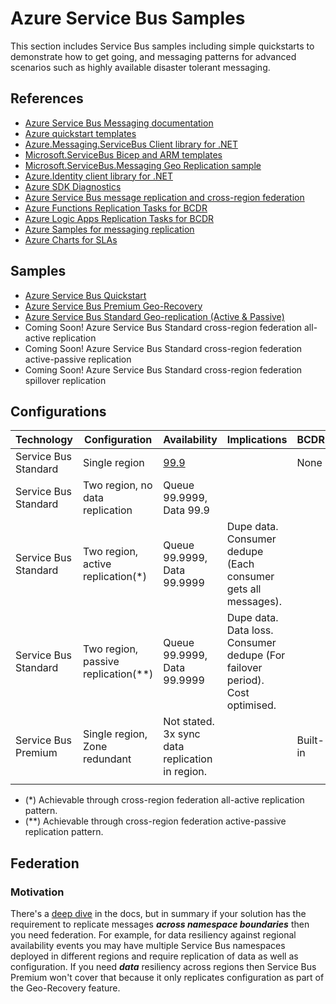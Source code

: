 # Azure Service Bus Samples

This section includes Service Bus samples including simple quickstarts to demonstrate how to get going, and messaging patterns for advanced scenarios such as highly available disaster tolerant messaging.

## References

* [Azure Service Bus Messaging documentation](https://docs.microsoft.com/en-us/azure/service-bus-messaging/)
* [Azure quickstart templates](https://github.com/Azure/azure-quickstart-templates/tree/master/quickstarts/microsoft.servicebus)
* [Azure.Messaging.ServiceBus Client library for .NET](https://github.com/Azure/azure-sdk-for-net/tree/main/sdk/servicebus/Azure.Messaging.ServiceBus)
* [Microsoft.ServiceBus Bicep and ARM templates](https://docs.microsoft.com/en-us/azure/templates/microsoft.servicebus/namespaces?tabs=bicep)
* [Microsoft.ServiceBus.Messaging Geo Replication sample](https://github.com/Azure/azure-service-bus/tree/master/samples/DotNet/Microsoft.ServiceBus.Messaging/GeoReplication)
* [Azure.Identity client library for .NET](https://github.com/Azure/azure-sdk-for-net/blob/main/sdk/identity/Azure.Identity/README.md)
* [Azure SDK Diagnostics](https://github.com/Azure/azure-sdk-for-net/blob/main/sdk/core/Azure.Core/samples/Diagnostics.md#logging)
* [Azure Service Bus message replication and cross-region federation](https://docs.microsoft.com/en-us/azure/service-bus-messaging/service-bus-federation-overview)
* [Azure Functions Replication Tasks for BCDR](https://docs.microsoft.com/en-us/azure/service-bus-messaging/service-bus-federation-replicator-functions)
* [Azure Logic Apps Replication Tasks for BCDR](https://docs.microsoft.com/en-us/azure/logic-apps/create-replication-tasks-azure-resources?tabs=portal)
* [Azure Samples for messaging replication](https://github.com/Azure-Samples/azure-messaging-replication-dotnet/)
* [Azure Charts for SLAs](https://azurecharts.com/sla?m=adv)

## Samples

* [Azure Service Bus Quickstart](quickstart/README.md)
* [Azure Service Bus Premium Geo-Recovery](service-bus-premium-geo-recovery/README.md)
* [Azure Service Bus Standard Geo-replication (Active & Passive)](service-bus-standard-geo-replication/README.md)
* Coming Soon! Azure Service Bus Standard cross-region federation all-active replication
* Coming Soon! Azure Service Bus Standard cross-region federation active-passive replication
* Coming Soon! Azure Service Bus Standard cross-region federation spillover replication

## Configurations

| Technology           | Configuration                       | Availability                                                                  | Implications                                                                 | BCDR     |
|----------------------|-------------------------------------|-------------------------------------------------------------------------------|------------------------------------------------------------------------------|----------|
| Service Bus Standard | Single region                       | [99.9](https://azure.microsoft.com/en-gb/support/legal/sla/service-bus/v1_1/) |                                                                              | None     |
| Service Bus Standard | Two region, no data replication     | Queue 99.9999, Data 99.9                                                      |                                                                              |          |
| Service Bus Standard | Two region, active replication(*)   | Queue 99.9999, Data 99.9999                                                   | Dupe data. Consumer dedupe (Each consumer gets all messages).                |          |
| Service Bus Standard | Two region, passive replication(**) | Queue 99.9999, Data 99.9999                                                   | Dupe data. Data loss. Consumer dedupe (For failover period). Cost optimised. |          |
| Service Bus Premium  | Single region, Zone redundant       | Not stated. 3x sync data replication in region.                               |                                                                              | Built-in |
|                      |                                     |                                                                               |                                                                              |          |

* (*) Achievable through cross-region federation all-active replication pattern.
* (**) Achievable through cross-region federation active-passive replication pattern.

## Federation

### Motivation

There's a [deep dive](https://docs.microsoft.com/en-us/azure/service-bus-messaging/service-bus-federation-overview) in the docs, but in summary if your solution has the requirement to replicate messages ***across namespace boundaries*** then you need federation. For example, for data resiliency against regional availability events you may have multiple Service Bus namespaces deployed in different regions and require replication of data as well as configuration. If you need ***data*** resiliency across regions then Service Bus Premium won't cover that because it only replicates configuration as part of the Geo-Recovery feature.
